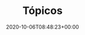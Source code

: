 ---
title : "Tópicos"
description: "En esta sección podrás encontrar una descripción más detallada de los temas que se tocarán en algunas de los cursos que llevarás. Si lo que buscas es material de estudio, dirígite a la sección de \"Guías\"."
lead: "En los últimos meses hemos ido publicando varios cursos, estos comprenden principalmente los temas que verás en clase. Todavía no hemos terminado con ellos. A lo largo del año haremos varias actualizaciones en respuesta a los comentarios que recibiremos de ustedes. Si lo que buscas es material de estudio, dirígite a la sección de \"Guías\"."
date: 2020-10-06T08:48:23+00:00
lastmod:
  - :git
  - lastmod
  - date
  - publishDate
draft: false
images: []
alias: ["/topics/introduccion"]
math: false
---
